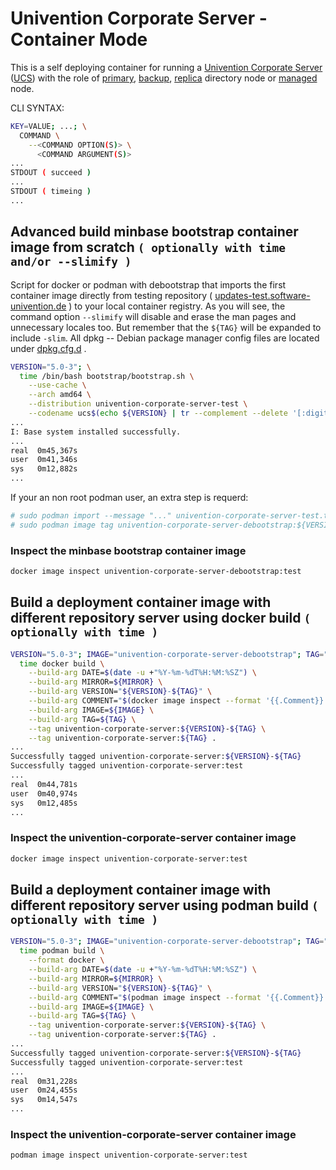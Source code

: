 # Univention Corporate Server - Container Mode

This is a self deploying container for running a [Univention Corporate Server](https://www.univention.com/products/ucs/) ([UCS](https://docs.software-univention.de/manual.html)) with the role of [primary](https://docs.software-univention.de/manual.html#domain-ldap:Primary_Directory_Node), [backup](https://docs.software-univention.de/manual.html#domain-ldap:Backup_Directory_Node), [replica](https://docs.software-univention.de/manual.html#domain-ldap:Replica_Directory_Node) directory node or [managed](https://docs.software-univention.de/manual.html#domain-ldap:Managed_Node) node.

CLI SYNTAX:
```bash
KEY=VALUE; ...; \
  COMMAND \
    --<COMMAND OPTION(S)> \
      <COMMAND ARGUMENT(S)>
...
STDOUT ( succeed )
...
STDOUT ( timeing )
...
```
## Advanced build minbase bootstrap container image from scratch ```( optionally with time and/or --slimify )```
Script for docker or podman with debootstrap that imports the first container image directly from testing repository ( [updates-test.software-univention.de](https://updates-test.software-univention.de/) ) to your local container registry. As you will see, the command option ``` --slimify ``` will disable and erase the man pages and unnecessary locales too. But remember that the ``` ${TAG} ``` will be expanded to include ``` -slim ```. All dpkg -- Debian package manager config files are located under [dpkg.cfg.d](../root/etc/dpkg/dpkg.cfg.d)
.
```bash
VERSION="5.0-3"; \
  time /bin/bash bootstrap/bootstrap.sh \
    --use-cache \
    --arch amd64 \
    --distribution univention-corporate-server-test \
    --codename ucs$(echo ${VERSION} | tr --complement --delete '[:digit:]')
...
I: Base system installed successfully.
...
real  0m45,367s
user  0m41,346s
sys   0m12,882s
...
```
If your an non root podman user, an extra step is requerd:
```bash
# sudo podman import --message "..." univention-corporate-server-test.tar univention-corporate-server-debootstrap:${VERSION}-test
# sudo podman image tag univention-corporate-server-debootstrap:${VERSION}-test univention-corporate-server-debootstrap:test
```
### Inspect the minbase bootstrap container image
```bash
docker image inspect univention-corporate-server-debootstrap:test
```
## Build a deployment container image with different repository server using docker build ```( optionally with time )```
```bash
VERSION="5.0-3"; IMAGE="univention-corporate-server-debootstrap"; TAG="test"; MIRROR="https://updates-test.software-univention.de/"; \
  time docker build \
    --build-arg DATE=$(date -u +"%Y-%m-%dT%H:%M:%SZ") \
    --build-arg MIRROR=${MIRROR} \
    --build-arg VERSION="${VERSION}-${TAG}" \
    --build-arg COMMENT="$(docker image inspect --format '{{.Comment}}' ${IMAGE}:${TAG})" \
    --build-arg IMAGE=${IMAGE} \
    --build-arg TAG=${TAG} \
    --tag univention-corporate-server:${VERSION}-${TAG} \
    --tag univention-corporate-server:${TAG} .
...
Successfully tagged univention-corporate-server:${VERSION}-${TAG}
Successfully tagged univention-corporate-server:test
...
real  0m44,781s
user  0m40,974s
sys   0m12,485s
...
```
### Inspect the univention-corporate-server container image
```bash
docker image inspect univention-corporate-server:test
```
## Build a deployment container image with different repository server using podman build ```( optionally with time )```
```bash
VERSION="5.0-3"; IMAGE="univention-corporate-server-debootstrap"; TAG="test"; MIRROR="https://updates-test.software-univention.de/"; \
  time podman build \
    --format docker \
    --build-arg DATE=$(date -u +"%Y-%m-%dT%H:%M:%SZ") \
    --build-arg MIRROR=${MIRROR} \
    --build-arg VERSION="${VERSION}-${TAG}" \
    --build-arg COMMENT="$(podman image inspect --format '{{.Comment}}' ${IMAGE}:${TAG})" \
    --build-arg IMAGE=${IMAGE} \
    --build-arg TAG=${TAG} \
    --tag univention-corporate-server:${VERSION}-${TAG} \
    --tag univention-corporate-server:${TAG} .
...
Successfully tagged univention-corporate-server:${VERSION}-${TAG}
Successfully tagged univention-corporate-server:test
...
real  0m31,228s
user  0m24,455s
sys   0m14,547s
...
```
### Inspect the univention-corporate-server container image
```bash
podman image inspect univention-corporate-server:test
```
